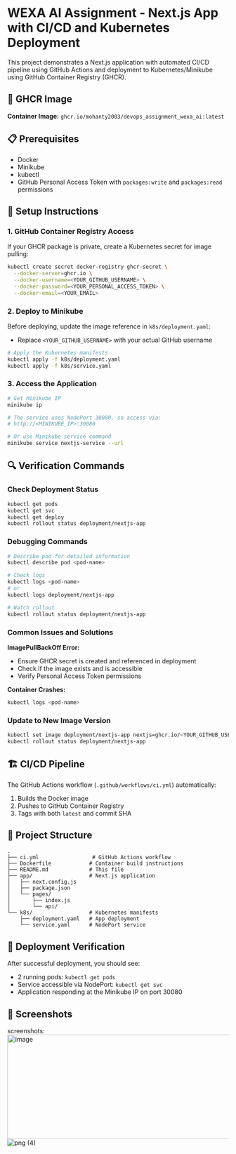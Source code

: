 # WEXA AI Assignment - Next.js App with CI/CD and Kubernetes Deployment

This project demonstrates a Next.js application with automated CI/CD pipeline using GitHub Actions and deployment to Kubernetes/Minikube using GitHub Container Registry (GHCR).

## 🚀 GHCR Image

**Container Image:** `ghcr.io/mohanty2003/devops_assignment_wexa_ai:latest`

## 📋 Prerequisites

- Docker
- Minikube
- kubectl
- GitHub Personal Access Token with `packages:write` and `packages:read` permissions

## 🔧 Setup Instructions

### 1. GitHub Container Registry Access

If your GHCR package is private, create a Kubernetes secret for image pulling:

```bash
kubectl create secret docker-registry ghcr-secret \
  --docker-server=ghcr.io \
  --docker-username=<YOUR_GITHUB_USERNAME> \
  --docker-password=<YOUR_PERSONAL_ACCESS_TOKEN> \
  --docker-email=<YOUR_EMAIL>
```

### 2. Deploy to Minikube

Before deploying, update the image reference in `k8s/deployment.yaml`:
- Replace `<YOUR_GITHUB_USERNAME>` with your actual GitHub username

```bash
# Apply the Kubernetes manifests
kubectl apply -f k8s/deployment.yaml
kubectl apply -f k8s/service.yaml
```

### 3. Access the Application

```bash
# Get Minikube IP
minikube ip

# The service uses NodePort 30080, so access via:
# http://<MINIKUBE_IP>:30080

# Or use Minikube service command
minikube service nextjs-service --url
```

## 🔍 Verification Commands

### Check Deployment Status
```bash
kubectl get pods
kubectl get svc
kubectl get deploy
kubectl rollout status deployment/nextjs-app
```

### Debugging Commands
```bash
# Describe pod for detailed information
kubectl describe pod <pod-name>

# Check logs
kubectl logs <pod-name>
# or
kubectl logs deployment/nextjs-app

# Watch rollout
kubectl rollout status deployment/nextjs-app
```

### Common Issues and Solutions

**ImagePullBackOff Error:**
- Ensure GHCR secret is created and referenced in deployment
- Check if the image exists and is accessible
- Verify Personal Access Token permissions

**Container Crashes:**
```bash
kubectl logs <pod-name>
```

### Update to New Image Version
```bash
kubectl set image deployment/nextjs-app nextjs=ghcr.io/<YOUR_GITHUB_USERNAME>/wexa_ai_assignment:<new-tag>
kubectl rollout status deployment/nextjs-app
```

## 🏗️ CI/CD Pipeline

The GitHub Actions workflow (`.github/workflows/ci.yml`) automatically:
1. Builds the Docker image
2. Pushes to GitHub Container Registry
3. Tags with both `latest` and commit SHA

## 📁 Project Structure

```
.
├── ci.yml                 # GitHub Actions workflow
├── Dockerfile            # Container build instructions
├── README.md             # This file
├── app/                  # Next.js application
│   ├── next.config.js
│   ├── package.json
│   └── pages/
│       ├── index.js
│       └── api/
└── k8s/                  # Kubernetes manifests
    ├── deployment.yaml   # App deployment
    └── service.yaml      # NodePort service
```

## 🎯 Deployment Verification

After successful deployment, you should see:
- 2 running pods: `kubectl get pods`
- Service accessible via NodePort: `kubectl get svc`
- Application responding at the Minikube IP on port 30080

## 📸 Screenshots

screenshots:
<img width="658" height="238" alt="image" src="https://github.com/user-attachments/assets/1f1b2fbf-9bb3-490b-8834-2cc5add6b619" />
![png (4)](https://github.com/user-attachments/assets/999315f8-d02d-42eb-99e2-17bbeb3ac5f9)
